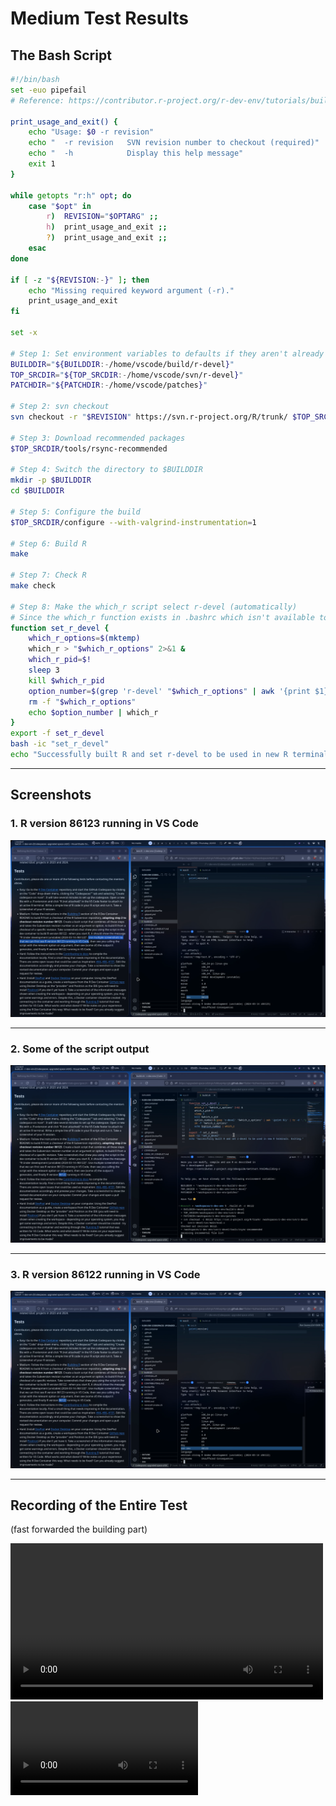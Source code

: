 # Medium Test Results

## The Bash Script

```bash
#!/bin/bash
set -euo pipefail
# Reference: https://contributor.r-project.org/r-dev-env/tutorials/building_r/

print_usage_and_exit() {
    echo "Usage: $0 -r revision"
    echo "  -r revision   SVN revision number to checkout (required)"
    echo "  -h            Display this help message"
    exit 1
}

while getopts "r:h" opt; do
    case "$opt" in
        r)  REVISION="$OPTARG" ;;
        h)  print_usage_and_exit ;;
        ?)  print_usage_and_exit ;;
    esac
done

if [ -z "${REVISION:-}" ]; then
    echo "Missing required keyword argument (-r)."
    print_usage_and_exit
fi

set -x

# Step 1: Set environment variables to defaults if they aren't already set for whichever reason
BUILDDIR="${BUILDDIR:-/home/vscode/build/r-devel}"
TOP_SRCDIR="${TOP_SRCDIR:-/home/vscode/svn/r-devel}"
PATCHDIR="${PATCHDIR:-/home/vscode/patches}"

# Step 2: svn checkout
svn checkout -r "$REVISION" https://svn.r-project.org/R/trunk/ $TOP_SRCDIR

# Step 3: Download recommended packages
$TOP_SRCDIR/tools/rsync-recommended

# Step 4: Switch the directory to $BUILDDIR
mkdir -p $BUILDDIR
cd $BUILDDIR

# Step 5: Configure the build
$TOP_SRCDIR/configure --with-valgrind-instrumentation=1

# Step 6: Build R
make

# Step 7: Check R
make check

# Step 8: Make the which_r script select r-devel (automatically)
# Since the which_r function exists in .bashrc which isn't available to scripts by default, I resort to the below workaround:
function set_r_devel {
    which_r_options=$(mktemp)
    which_r > "$which_r_options" 2>&1 &
    which_r_pid=$!
    sleep 3
    kill $which_r_pid
    option_number=$(grep 'r-devel' "$which_r_options" | awk '{print $1}' | tr -d '.')
    rm -f "$which_r_options"
    echo $option_number | which_r
}
export -f set_r_devel
bash -ic "set_r_devel"
echo "Successfully built R and set r-devel to be used in new R terminals. Exiting."

```

---

## Screenshots

### 1. R version 86123 running in VS Code

![image](screenshots/1.png)

---

### 2. Some of the script output

![image](screenshots/2.png)

---

### 3. R version 86122 running in VS Code

![image](screenshots/3.png)

---

## Recording of the Entire Test

(fast forwarded the building part)

<video src="./screenshots/0.mp4" controls width=500></video>
![Screen Recording](screenshots/0.mp4)
